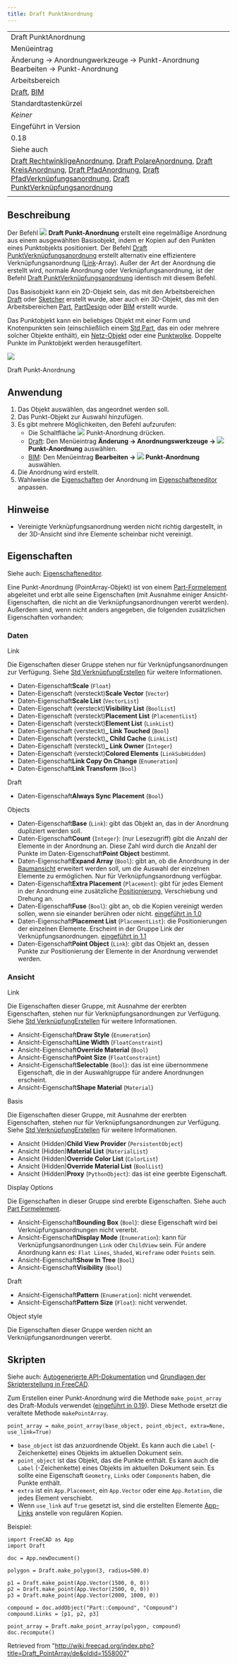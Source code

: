 ```yaml
---
title: Draft PunktAnordnung
---
```

|  |
| --- |
| Draft PunktAnordnung |
| Menüeintrag |
| Änderung → Anordnungwerkzeuge → Punkt-Anordnung Bearbeiten → Punkt-Anordnung |
| Arbeitsbereich |
| [Draft](/Draft_Workbench/de "Draft Workbench/de"), [BIM](/BIM_Workbench/de "BIM Workbench/de") |
| Standardtastenkürzel |
| *Keiner* |
| Eingeführt in Version |
| 0.18 |
| Siehe auch |
| [Draft RechtwinkligeAnordnung](/Draft_OrthoArray/de "Draft OrthoArray/de"), [Draft PolareAnordnung](/Draft_PolarArray/de "Draft PolarArray/de"), [Draft KreisAnordnung](/Draft_CircularArray/de "Draft CircularArray/de"), [Draft PfadAnordnung](/Draft_PathArray/de "Draft PathArray/de"), [Draft PfadVerknüpfungsanordnung](/Draft_PathLinkArray/de "Draft PathLinkArray/de"), [Draft PunktVerknüpfungsanordnung](/Draft_PointLinkArray/de "Draft PointLinkArray/de") |
|  |

## Beschreibung

Der Befehl ![](/images/Draft_PointArray.svg) **Draft Punkt-Anordnung** erstellt eine regelmäßige Anordnung aus einem ausgewählten Basisobjekt, indem er Kopien auf den Punkten eines Punktobjekts positioniert. Der Befehl [Draft PunktVerknüpfungsanordnung](/Draft_PointLinkArray/de "Draft PointLinkArray/de") erstellt alternativ eine effizientere Verknüpfungsanordnung ([Link](/App_Link/de "App Link/de")-Array). Außer der Art der Anordnung die erstellt wird, normale Anordnung oder Verknüpfungsanordnung, ist der Befehl [Draft PunktVerknüpfungsanordnung](/Draft_PointLinkArray/de "Draft PointLinkArray/de") identisch mit diesem Befehl.

Das Basisobjekt kann ein 2D-Objekt sein, das mit den Arbeitsbereichen [Draft](/Draft_Workbench/de "Draft Workbench/de") oder [Sketcher](/Sketcher_Workbench "Sketcher Workbench") erstellt wurde, aber auch ein 3D-Objekt, das mit den Arbeitsbereichen [Part](/Part_Workbench/de "Part Workbench/de"), [PartDesign](/PartDesign_Workbench/de "PartDesign Workbench/de") oder [BIM](/BIM_Workbench/de "BIM Workbench/de") erstellt wurde.

Das Punktobjekt kann ein beliebiges Objekt mit einer Form und Knotenpunkten sein (einschließlich einem [Std Part](/Std_Part/de "Std Part/de"), das ein oder mehrere solcher Objekte enthält), ein [Netz-Objekt](/Mesh_Workbench/de "Mesh Workbench/de") oder eine [Punktwolke](/Points_Workbench/de "Points Workbench/de"). Doppelte Punkte im Punktobjekt werden herausgefiltert.

![](/images/Draft_PointArray_Example.png)

Draft Punkt-Anordnung

## Anwendung

1. Das Objekt auswählen, das angeordnet werden soll.
2. Das Punkt-Objekt zur Auswahl hinzufügen.
3. Es gibt mehrere Möglichkeiten, den Befehl aufzurufen:
   * Die Schaltfläche ![](/images/Draft_PointArray.svg) Punkt-Anordnung drücken.
   * [Draft](/Draft_Workbench/de "Draft Workbench/de"): Den Menüeintrag **Änderung → Anordnungswerkzeuge → ![](/images/Draft_PointArray.svg) Punkt-Anordnung** auswählen.
   * [BIM](/BIM_Workbench/de "BIM Workbench/de"): Den Menüeintrag **Bearbeiten → ![](/images/Draft_PointArray.svg) Punkt-Anordnung** auswählen.
4. Die Anordnung wird erstellt.
5. Wahlweise die [Eigenschaften](#Eigenschaften) der Anordnung im [Eigenschafteneditor](/Property_editor/de "Property editor/de") anpassen.

## Hinweise

* Vereinigte Verknüpfungsanordnung werden nicht richtig dargestellt, in der 3D-Ansicht sind ihre Elemente scheinbar nicht vereinigt.

## Eigenschaften

Siehe auch: [Eigenschafteneditor](/Property_editor/de "Property editor/de").

Eine Punkt-Anordnung (PointArray-Objekt) ist von einem [Part-Formelement](/Part_Feature/de "Part Feature/de") abgeleitet und erbt alle seine Eigenschaften (mit Ausnahme einiger Ansicht-Eigenschaften, die nicht an die Verknüpfungsanordnungen vererbt werden). Außerdem sind, wenn nicht anders angegeben, die folgenden zusätzlichen Eigenschaften vorhanden:

### Daten

Link

Die Eigenschaften dieser Gruppe stehen nur für Verknüpfungsanordnungen zur Verfügung. Siehe [Std VerknüpfungErstellen](/Std_LinkMake/de#Eigenschaften "Std LinkMake/de") für weitere Informationen.

* Daten-Eigenschaft**Scale** (`Float`)
* Daten-Eigenschaft (versteckt)**Scale Vector** (`Vector`)
* Daten-Eigenschaft**Scale List** (`VectorList`)
* Daten-Eigenschaft (versteckt)**Visibility List** (`BoolList`)
* Daten-Eigenschaft (versteckt)**Placement List** (`PlacementList`)
* Daten-Eigenschaft (versteckt)**Element List** (`LinkList`)
* Daten-Eigenschaft (versteckt)**\_ Link Touched** (`Bool`)
* Daten-Eigenschaft (versteckt)**\_ Child Cache** (`LinkList`)
* Daten-Eigenschaft (versteckt)**\_ Link Owner** (`Integer`)
* Daten-Eigenschaft (versteckt)**Colored Elements** (`LinkSubHidden`)
* Daten-Eigenschaft**Link Copy On Change** (`Enumeration`)
* Daten-Eigenschaft**Link Transform** (`Bool`)

Draft

* Daten-Eigenschaft**Always Sync Placement** (`Bool`)

Objects

* Daten-Eigenschaft**Base** (`Link`): gibt das Objekt an, das in der Anordnung dupliziert werden soll.
* Daten-Eigenschaft**Count** (`Integer`): (nur Lesezugriff) gibt die Anzahl der Elemente in der Anordnung an. Diese Zahl wird durch die Anzahl der Punkte im Daten-Eigenschaft**Point Object** bestimmt.
* Daten-Eigenschaft**Expand Array** (`Bool`): gibt an, ob die Anordnung in der [Baumansicht](/Tree_view/de "Tree view/de") erweitert werden soll, um die Auswahl der einzelnen Elemente zu ermöglichen. Nur für Verknüpfungsanordnung verfügbar.
* Daten-Eigenschaft**Extra Placement** (`Placement`): gibt für jedes Element in der Anordnung eine zusätzliche [Positionierung](/Placement/de "Placement/de"), Verschiebung und Drehung an.
* Daten-Eigenschaft**Fuse** (`Bool`): gibt an, ob die Kopien vereinigt werden sollen, wenn sie einander berühren oder nicht. [eingeführt in 1.0](/Release_notes_1.0/de "Release notes 1.0/de")
* Daten-Eigenschaft**Placement List** (`PlacementList`): die Positionierungen der einzelnen Elemente. Erscheint in der Gruppe Link der Verknüpfungsanordnungen. [eingeführt in 1.1](/Release_notes_1.1/de "Release notes 1.1/de")
* Daten-Eigenschaft**Point Object** (`Link`): gibt das Objekt an, dessen Punkte zur Positionierung der Elemente in der Anordnung verwendet werden.

### Ansicht

Link

Die Eigenschaften dieser Gruppe, mit Ausnahme der ererbten Eigenschaften, stehen nur für Verknüpfungsanordnungen zur Verfügung. Siehe [Std VerknüpfungErstellen](/Std_LinkMake/de#Eigenschaften "Std LinkMake/de") für weitere Informationen.

* Ansicht-Eigenschaft**Draw Style** (`Enumeration`)
* Ansicht-Eigenschaft**Line Width** (`FloatConstraint`)
* Ansicht-Eigenschaft**Override Material** (`Bool`)
* Ansicht-Eigenschaft**Point Size** (`FloatConstraint`)
* Ansicht-Eigenschaft**Selectable** (`Bool`): das ist eine übernommene Eigenschaft, die in der Auswahlgruppe für andere Anordnungen erscheint.
* Ansicht-Eigenschaft**Shape Material** (`Material`)

Basis

Die Eigenschaften dieser Gruppe, mit Ausnahme der ererbten Eigenschaften, stehen nur für Verknüpfungsanordnungen zur Verfügung. Siehe [Std VerknüpfungErstellen](/Std_LinkMake/de#Eigenschaften "Std LinkMake/de") für weitere Informationen.

* Ansicht (Hidden)**Child View Provider** (`PersistentObject`)
* Ansicht (Hidden)**Material List** (`MaterialList`)
* Ansicht (Hidden)**Override Color List** (`ColorList`)
* Ansicht (Hidden)**Override Material List** (`BoolList`)
* Ansicht (Hidden)**Proxy** (`PythonObject`): das ist eine geerbte Eigenschaft.

Display Options

Die Eigenschaften in dieser Gruppe sind ererbte Eigenschaften. Siehe auch [Part Formelement](/Part_Feature/de#Eigenschaften "Part Feature/de").

* Ansicht-Eigenschaft**Bounding Box** (`Bool`): diese Eigenschaft wird bei Verknüpfungsanordnungen nicht vererbt.
* Ansicht-Eigenschaft**Display Mode** (`Enumeration`): kann für Verknüpfungsanordnungen `Link` oder `ChildView` sein. Für andere Anordnung kann es: `Flat Lines`, `Shaded`, `Wireframe` oder `Points` sein.
* Ansicht-Eigenschaft**Show In Tree** (`Bool`)
* Ansicht-Eigenschaft**Visibility** (`Bool`)

Draft

* Ansicht-Eigenschaft**Pattern** (`Enumeration`): nicht verwendet.
* Ansicht-Eigenschaft**Pattern Size** (`Float`): nicht verwendet.

Object style

Die Eigenschaften dieser Gruppe werden nicht an Verknüpfungsanordnungen vererbt.

## Skripten

Siehe auch: [Autogenerierte API-Dokumentation](https://freecad.github.io/SourceDoc/) und [Grundlagen der Skripterstellung in FreeCAD](/FreeCAD_Scripting_Basics/de "FreeCAD Scripting Basics/de").

Zum Erstellen einer Punkt-Anordnung wird die Methode  `make_point_array` des Draft-Moduls verwendet ([eingeführt in 0.19](/Release_notes_0.19/de "Release notes 0.19/de")). Diese Methode ersetzt die veraltete Methode `makePointArray`.

```
point_array = make_point_array(base_object, point_object, extra=None, use_link=True)

```

* `base_object` ist das anzuordnende Objekt. Es kann auch die `Label` (-Zeichenkette) eines Objekts im aktuellen Dokument sein.
* `point_object` ist das Objekt, das die Punkte enthält. Es kann auch die `Label` (-Zeichenkette) eines Objekts im aktuellen Dokument sein. Es sollte eine Eigenschaft `Geometry`, `Links` oder `Components` haben, die Punkte enthält.
* `extra` ist ein `App.Placement`, ein `App.Vector` oder eine `App.Rotation`, die jedes Element verschiebt.
* Wenn `use_link` auf `True` gesetzt ist, sind die erstellten Elemente [App-Links](/App_Link/de "App Link/de") anstelle von regulären Kopien.

Beispiel:

```
import FreeCAD as App
import Draft

doc = App.newDocument()

polygon = Draft.make_polygon(3, radius=500.0)

p1 = Draft.make_point(App.Vector(1500, 0, 0))
p2 = Draft.make_point(App.Vector(2500, 0, 0))
p3 = Draft.make_point(App.Vector(2000, 1000, 0))

compound = doc.addObject("Part::Compound", "Compound")
compound.Links = [p1, p2, p3]

point_array = Draft.make_point_array(polygon, compound)
doc.recompute()

```

Retrieved from "<http://wiki.freecad.org/index.php?title=Draft_PointArray/de&oldid=1558007>"